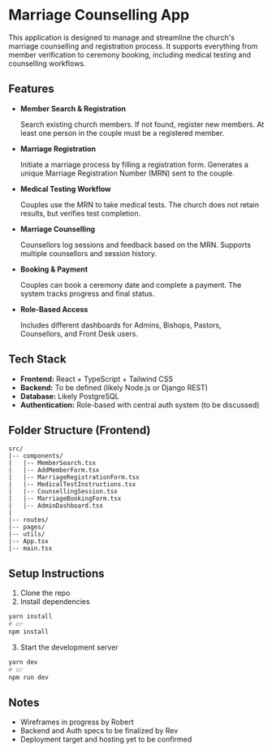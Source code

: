 
# Marriage Counselling App

This application is designed to manage and streamline the church's marriage counselling and registration process. It supports everything from member verification to ceremony booking, including medical testing and counselling workflows.

## Features

* **Member Search & Registration**

  Search existing church members. If not found, register new members. At least one person in the couple must be a registered member.
* **Marriage Registration**

  Initiate a marriage process by filling a registration form. Generates a unique Marriage Registration Number (MRN) sent to the couple.
* **Medical Testing Workflow**

  Couples use the MRN to take medical tests. The church does not retain results, but verifies test completion.
* **Marriage Counselling**

  Counsellors log sessions and feedback based on the MRN. Supports multiple counsellors and session history.
* **Booking & Payment**

  Couples can book a ceremony date and complete a payment. The system tracks progress and final status.
* **Role-Based Access**

  Includes different dashboards for Admins, Bishops, Pastors, Counsellors, and Front Desk users.

## Tech Stack

* **Frontend:** React + TypeScript + Tailwind CSS
* **Backend:** To be defined (likely Node.js or Django REST)
* **Database:** Likely PostgreSQL
* **Authentication:** Role-based with central auth system (to be discussed)

## Folder Structure (Frontend)

```
src/
|-- components/
|   |-- MemberSearch.tsx
|   |-- AddMemberForm.tsx
|   |-- MarriageRegistrationForm.tsx
|   |-- MedicalTestInstructions.tsx
|   |-- CounsellingSession.tsx
|   |-- MarriageBookingForm.tsx
|   |-- AdminDashboard.tsx
|
|-- routes/
|-- pages/
|-- utils/
|-- App.tsx
|-- main.tsx
```

## Setup Instructions

1. Clone the repo
2. Install dependencies

```bash
yarn install
# or
npm install
```

3. Start the development server

```bash
yarn dev
# or
npm run dev
```

## Notes

* Wireframes in progress by Robert
* Backend and Auth specs to be finalized by Rev
* Deployment target and hosting yet to be confirmed
